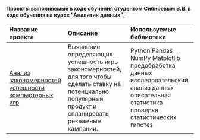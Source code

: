 __Проекты выполняемые в ходе обучения студентом Сибиревым В.В. в ходе обучения на курсе "Аналитик данных"___

Название проекта            | Описание                                                                                                | Используемые библиотеки
:----------------------------|:------------------------------------------------------------------------------------------------------ |:------------------------------------------------------------------------------------------------------
<a href='https://github.com/Sibvlad/data_analysis_projects/blob/main/game_analysis/project5.ipynb'> Анализ закономерностей успешности компьютерных игр </a> | Выявление определяющих успешность игры закономерностей, для того чтобы сделать ставку на потенциально популярный продукт и спланировать рекламные кампании.     | Python Pandas NumPy Matplotlib предобработка данных исследовательский анализ данных описательная статистика проверка статистических гипотез
